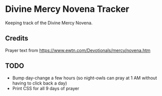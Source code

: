 # Divine Mercy Novena Tracker

Keeping track of the Divine Mercy Novena.

## Credits

Prayer text from https://www.ewtn.com/Devotionals/mercy/novena.htm

## TODO

* Bump day-change a few hours (so night-owls can pray at 1 AM without having to click back a day)
* Print CSS for all 9 days of prayer
